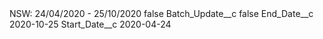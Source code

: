 <?xml version="1.0" encoding="UTF-8"?>
<CustomMetadata xmlns="http://soap.sforce.com/2006/04/metadata" xmlns:xsi="http://www.w3.org/2001/XMLSchema-instance" xmlns:xsd="http://www.w3.org/2001/XMLSchema">
    <label>NSW: 24/04/2020 - 25/10/2020</label>
    <protected>false</protected>
    <values>
        <field>Batch_Update__c</field>
        <value xsi:type="xsd:boolean">false</value>
    </values>
    <values>
        <field>End_Date__c</field>
        <value xsi:type="xsd:date">2020-10-25</value>
    </values>
    <values>
        <field>Start_Date__c</field>
        <value xsi:type="xsd:date">2020-04-24</value>
    </values>
</CustomMetadata>
